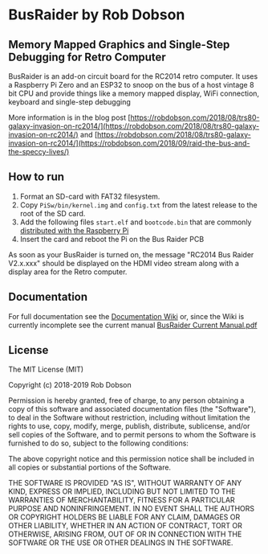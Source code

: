 # BusRaider by Rob Dobson
## Memory Mapped Graphics and Single-Step Debugging for Retro Computer

BusRaider is an add-on circuit board for the RC2014 retro computer.
It uses a Raspberry Pi Zero and an ESP32 to snoop on the bus of a 
host vintage 8 bit CPU and provide things like a memory mapped display,
WiFi connection, keyboard and single-step debugging

More information is in the blog post [https://robdobson.com/2018/08/trs80-galaxy-invasion-on-rc2014/](https://robdobson.com/2018/08/trs80-galaxy-invasion-on-rc2014/)
and [https://robdobson.com/2018/08/trs80-galaxy-invasion-on-rc2014/](https://robdobson.com/2018/09/raid-the-bus-and-the-speccy-lives/)

## How to run

1. Format an SD-card with FAT32 filesystem.
2. Copy ```PiSw/bin/kernel.img``` and ```config.txt``` from the latest release to the root of the SD card.
3. Add the following files ```start.elf``` and ```bootcode.bin``` that are commonly [distributed with
the Raspberry Pi](https://github.com/raspberrypi/firmware/tree/master/boot)
4. Insert the card and reboot the Pi on the Bus Raider PCB

As soon as your BusRaider is turned on, the message "RC2014 Bus Raider V2.x.xxx" should be
displayed on the HDMI video stream along with a display area for the Retro computer.

## Documentation

For full documentation see the [Documentation Wiki](https://github.com/robdobsn/PiBusRaider/wiki) or, since the Wiki is currently incomplete see the current manual [BusRaider Current Manual.pdf](https://github.com/robdobsn/PiBusRaider/blob/master/Docs/BusRaider%20Current%20Manual.pdf)

## License

The MIT License (MIT)

Copyright (c) 2018-2019 Rob Dobson

Permission is hereby granted, free of charge, to any person obtaining a copy
of this software and associated documentation files (the "Software"), to deal
in the Software without restriction, including without limitation the rights
to use, copy, modify, merge, publish, distribute, sublicense, and/or sell
copies of the Software, and to permit persons to whom the Software is
furnished to do so, subject to the following conditions:

The above copyright notice and this permission notice shall be included in
all copies or substantial portions of the Software.

THE SOFTWARE IS PROVIDED "AS IS", WITHOUT WARRANTY OF ANY KIND, EXPRESS OR
IMPLIED, INCLUDING BUT NOT LIMITED TO THE WARRANTIES OF MERCHANTABILITY,
FITNESS FOR A PARTICULAR PURPOSE AND NONINFRINGEMENT. IN NO EVENT SHALL THE
AUTHORS OR COPYRIGHT HOLDERS BE LIABLE FOR ANY CLAIM, DAMAGES OR OTHER
LIABILITY, WHETHER IN AN ACTION OF CONTRACT, TORT OR OTHERWISE, ARISING FROM,
OUT OF OR IN CONNECTION WITH THE SOFTWARE OR THE USE OR OTHER DEALINGS IN
THE SOFTWARE.